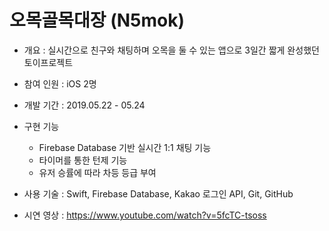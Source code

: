 # 오목골목대장 (N5mok)

- 개요 : 실시간으로 친구와 채팅하며 오목을 둘 수 있는 앱으로 3일간 짧게 완성했던 토이프로젝트

- 참여 인원 : iOS 2명
- 개발 기간 : 2019.05.22 - 05.24
- 구현 기능
  - Firebase Database 기반 실시간 1:1 채팅 기능
  - 타이머를 통한 턴제 기능
  - 유저 승률에 따라 차등 등급 부여
- 사용 기술 : Swift, Firebase Database, Kakao 로그인 API, Git, GitHub
- 시연 영상 : https://www.youtube.com/watch?v=5fcTC-tsoss

